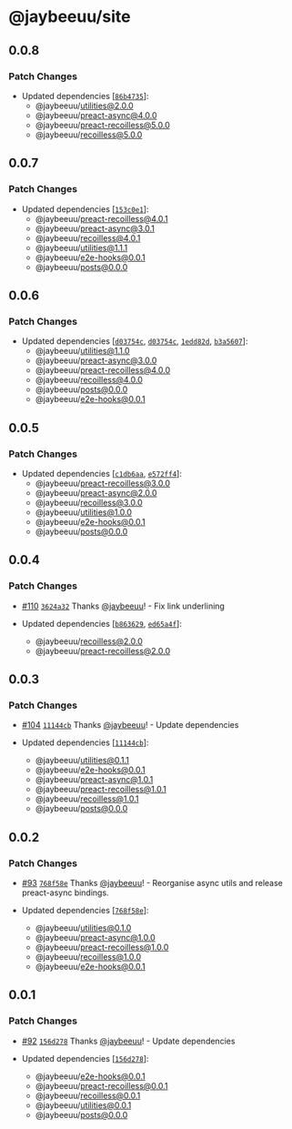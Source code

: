 # @jaybeeuu/site

## 0.0.8

### Patch Changes

- Updated dependencies [[`86b4735`](https://github.com/jaybeeuu/jaybeeuu-dev/commit/86b4735768940e2be39234e39f530a6aeeccbc2b)]:
  - @jaybeeuu/utilities@2.0.0
  - @jaybeeuu/preact-async@4.0.0
  - @jaybeeuu/preact-recoilless@5.0.0
  - @jaybeeuu/recoilless@5.0.0

## 0.0.7

### Patch Changes

- Updated dependencies [[`153c0e1`](https://github.com/jaybeeuu/jaybeeuu-dev/commit/153c0e190ca5ae677ddb0556ff5305c2c8916163)]:
  - @jaybeeuu/preact-recoilless@4.0.1
  - @jaybeeuu/preact-async@3.0.1
  - @jaybeeuu/recoilless@4.0.1
  - @jaybeeuu/utilities@1.1.1
  - @jaybeeuu/e2e-hooks@0.0.1
  - @jaybeeuu/posts@0.0.0

## 0.0.6

### Patch Changes

- Updated dependencies [[`d03754c`](https://github.com/jaybeeuu/jaybeeuu-dev/commit/d03754cf9ca4a0b8454fc8d67bb47223bca8088d), [`d03754c`](https://github.com/jaybeeuu/jaybeeuu-dev/commit/d03754cf9ca4a0b8454fc8d67bb47223bca8088d), [`1edd82d`](https://github.com/jaybeeuu/jaybeeuu-dev/commit/1edd82dbef12a5714a4ded8503f08e34a310a6d4), [`b3a5607`](https://github.com/jaybeeuu/jaybeeuu-dev/commit/b3a5607fae8b3c8f26005971d7fb01e77132aa93)]:
  - @jaybeeuu/utilities@1.1.0
  - @jaybeeuu/preact-async@3.0.0
  - @jaybeeuu/preact-recoilless@4.0.0
  - @jaybeeuu/recoilless@4.0.0
  - @jaybeeuu/posts@0.0.0
  - @jaybeeuu/e2e-hooks@0.0.1

## 0.0.5

### Patch Changes

- Updated dependencies [[`c1db6aa`](https://github.com/jaybeeuu/jaybeeuu-dev/commit/c1db6aa956a8ee8a1eb6384587e56166a24cf909), [`e572ff4`](https://github.com/jaybeeuu/jaybeeuu-dev/commit/e572ff48b30395d00d747bd3a76a988f251c2786)]:
  - @jaybeeuu/preact-recoilless@3.0.0
  - @jaybeeuu/preact-async@2.0.0
  - @jaybeeuu/recoilless@3.0.0
  - @jaybeeuu/utilities@1.0.0
  - @jaybeeuu/e2e-hooks@0.0.1
  - @jaybeeuu/posts@0.0.0

## 0.0.4

### Patch Changes

- [#110](https://github.com/jaybeeuu/jaybeeuu-dev/pull/110) [`3624a32`](https://github.com/jaybeeuu/jaybeeuu-dev/commit/3624a32b95fb53989f1675f9e996434680586287) Thanks [@jaybeeuu](https://github.com/jaybeeuu)! - Fix link underlining

- Updated dependencies [[`b863629`](https://github.com/jaybeeuu/jaybeeuu-dev/commit/b8636297cc71379e7610c9bb8699d2fba6678fa8), [`ed65a4f`](https://github.com/jaybeeuu/jaybeeuu-dev/commit/ed65a4f6d343a4eedcb250437709c82103e1d195)]:
  - @jaybeeuu/recoilless@2.0.0
  - @jaybeeuu/preact-recoilless@2.0.0

## 0.0.3

### Patch Changes

- [#104](https://github.com/jaybeeuu/jaybeeuu-dev/pull/104) [`11144cb`](https://github.com/jaybeeuu/jaybeeuu-dev/commit/11144cbe8a0b3eb65f0549a082f2d7668a10fe75) Thanks [@jaybeeuu](https://github.com/jaybeeuu)! - Update dependencies

- Updated dependencies [[`11144cb`](https://github.com/jaybeeuu/jaybeeuu-dev/commit/11144cbe8a0b3eb65f0549a082f2d7668a10fe75)]:
  - @jaybeeuu/utilities@0.1.1
  - @jaybeeuu/e2e-hooks@0.0.1
  - @jaybeeuu/preact-async@1.0.1
  - @jaybeeuu/preact-recoilless@1.0.1
  - @jaybeeuu/recoilless@1.0.1
  - @jaybeeuu/posts@0.0.0

## 0.0.2

### Patch Changes

- [#93](https://github.com/jaybeeuu/jaybeeuu-dev/pull/93) [`768f58e`](https://github.com/jaybeeuu/jaybeeuu-dev/commit/768f58e3a311e89fc2491029bcc2fd5c3e4af686) Thanks [@jaybeeuu](https://github.com/jaybeeuu)! - Reorganise async utils and release preact-async bindings.

- Updated dependencies [[`768f58e`](https://github.com/jaybeeuu/jaybeeuu-dev/commit/768f58e3a311e89fc2491029bcc2fd5c3e4af686)]:
  - @jaybeeuu/utilities@0.1.0
  - @jaybeeuu/preact-async@1.0.0
  - @jaybeeuu/preact-recoilless@1.0.0
  - @jaybeeuu/recoilless@1.0.0
  - @jaybeeuu/e2e-hooks@0.0.1

## 0.0.1

### Patch Changes

- [#92](https://github.com/jaybeeuu/jaybeeuu-dev/pull/92) [`156d278`](https://github.com/jaybeeuu/jaybeeuu-dev/commit/156d278a0956cb4ef6e30f9df370f3c95aa7b93a) Thanks [@jaybeeuu](https://github.com/jaybeeuu)! - Update dependencies

- Updated dependencies [[`156d278`](https://github.com/jaybeeuu/jaybeeuu-dev/commit/156d278a0956cb4ef6e30f9df370f3c95aa7b93a)]:
  - @jaybeeuu/e2e-hooks@0.0.1
  - @jaybeeuu/preact-recoilless@0.0.1
  - @jaybeeuu/recoilless@0.0.1
  - @jaybeeuu/utilities@0.0.1
  - @jaybeeuu/posts@0.0.0
